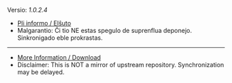 [//]: # (do not edit me; start)

Versio: _1.0.2.4_

[//]: # (do not edit me; end)


- [Pli informo / Elŝuto](../../subfiles/about.isat.md)
- Malgarantio: Ĉi tio NE estas spegulo de suprenflua deponejo. Sinkronigado eble prokrastas.

-----

- [More Information / Download](../../subfiles/about.isat.md)
- Disclaimer: This is NOT a mirror of upstream repository. Synchronization may be delayed.
